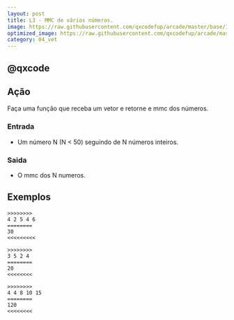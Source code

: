 ```yaml
---
layout: post
title: L3 - MMC de vários números.
image: https://raw.githubusercontent.com/qxcodefup/arcade/master/base/139/__capa.jpg
optimized_image: https://raw.githubusercontent.com/qxcodefup/arcade/master/.indexer/thumbs/139/Readme.jpg
category: 04_vet
---
```

<!-- DON'T EDIT THIS FILE, GENERATED BY SCRIPT -->
<!-- DON'T EDIT THIS FILE, GENERATED BY SCRIPT -->
<!-- DON'T EDIT THIS FILE, GENERATED BY SCRIPT -->
<!-- DON'T EDIT THIS FILE, GENERATED BY SCRIPT -->
<!-- DON'T EDIT THIS FILE, GENERATED BY SCRIPT -->
## @qxcode



## Ação

Faça uma função que receba um vetor e retorne e mmc dos números.  

### Entrada

*   Um número N (N < 50) seguindo de N números inteiros.

### Saida

*   O mmc dos N numeros.

## Exemplos

```
>>>>>>>>
4 2 5 4 6
========
30
<<<<<<<<<

>>>>>>>>
3 5 2 4
========
20
<<<<<<<<

>>>>>>>>
4 4 8 10 15
========
120
<<<<<<<<
```

#